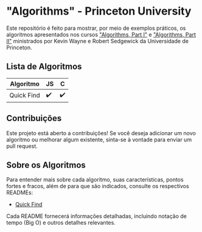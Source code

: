 # "Algorithms" - Princeton University

Este repositório é feito para mostrar, por meio de exemplos práticos, os algoritmos apresentados nos cursos ["Algorithms, Part I"](https://www.coursera.org/learn/algorithms-part1) e ["Algorithms, Part II"](https://www.coursera.org/learn/algorithms-part2) ministrados por Kevin Wayne e Robert Sedgewick da Universidade de Princeton.

## Lista de Algoritmos

| Algoritmo       | JS | C |
| --------------- | -- | -- |
| Quick Find      | ✔️ | ✔️ |

## Contribuições

Este projeto está aberto a contribuições! Se você deseja adicionar um novo algoritmo ou melhorar algum existente, sinta-se à vontade para enviar um pull request.

## Sobre os Algoritmos

Para entender mais sobre cada algoritmo, suas características, pontos fortes e fracos, além de para que são indicados, consulte os respectivos READMEs:

- [Quick Find](./algorithms/quick-find/README.md)

Cada README fornecerá informações detalhadas, incluindo notação de tempo (Big O) e outros detalhes relevantes.

